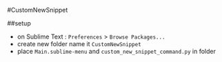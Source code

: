 #CustomNewSnippet

##setup

* on Sublime Text : `Preferences` > `Browse Packages...`
* create new folder name it `CustomNewSnippet`
* place `Main.sublime-menu` and `custom_new_snippet_command.py` in folder
